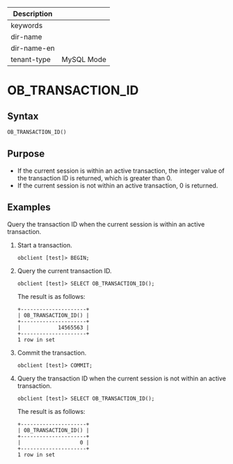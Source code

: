 | Description   |                 |
|---------------|-----------------|
| keywords      |                 |
| dir-name      |                 |
| dir-name-en   |                 |
| tenant-type   | MySQL Mode      |

# OB_TRANSACTION_ID

## Syntax

```sql
OB_TRANSACTION_ID()
```

## Purpose

* If the current session is within an active transaction, the integer value of the transaction ID is returned, which is greater than 0.
* If the current session is not within an active transaction, 0 is returned.

## Examples

Query the transaction ID when the current session is within an active transaction.

1. Start a transaction.

    ```shell
    obclient [test]> BEGIN;
    ```

2. Query the current transaction ID.

    ```shell
    obclient [test]> SELECT OB_TRANSACTION_ID();
    ```

    The result is as follows:

    ```shell
    +---------------------+
    | OB_TRANSACTION_ID() |
    +---------------------+
    |            14565563 |
    +---------------------+
    1 row in set
    ```

3. Commit the transaction.

    ```shell
    obclient [test]> COMMIT;
    ```

4. Query the transaction ID when the current session is not within an active transaction.

    ```shell
    obclient [test]> SELECT OB_TRANSACTION_ID();
    ```

    The result is as follows:

    ```shell
    +---------------------+
    | OB_TRANSACTION_ID() |
    +---------------------+
    |                   0 |
    +---------------------+
    1 row in set
    ```
